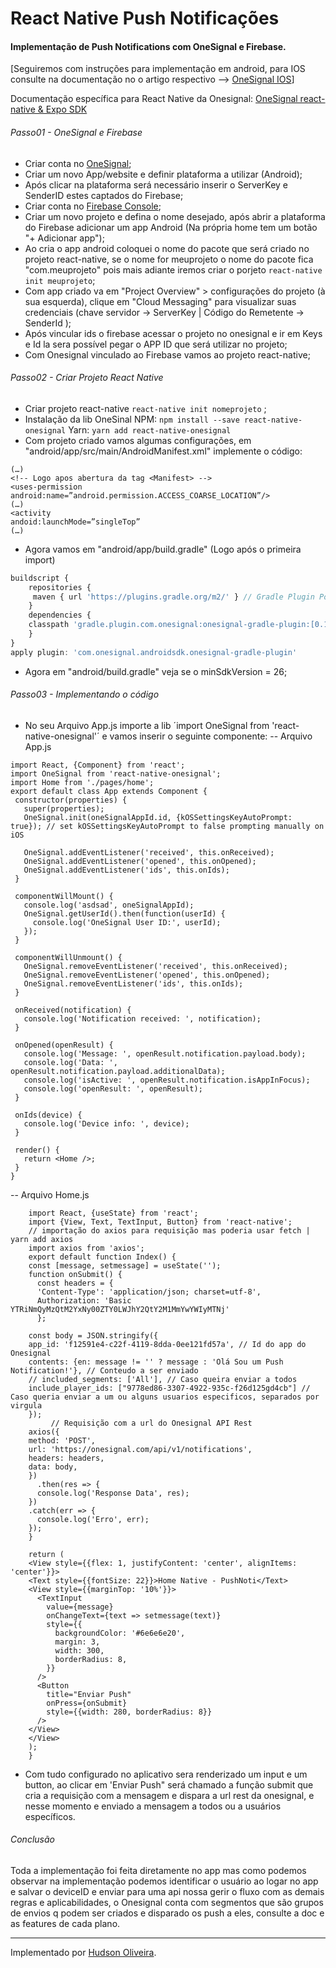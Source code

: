 # React Native Push Notificações

#### Implementação de Push Notifications com OneSignal e Firebase.

[Seguiremos com instruções para implementação em android, para IOS consulte na documentação no o artigo respectivo --> [OneSignal IOS](https://documentation.onesignal.com/docs/ios-sdk-setup)]

Documentação específica para React Native da Onesignal: [OneSignal react-native & Expo SDK](https://documentation.onesignal.com/docs/react-native-sdk-setup)


###### Passo01 - OneSignal e Firebase
- Criar conta no [OneSignal](https://onesignal.com);
- Criar um novo App/website e definir plataforma a utilizar (Android);
- Após clicar na plataforma será necessário inserir o ServerKey e SenderID estes captados do Firebase;
- Criar conta no [Firebase Console](https://console.firebase.google.com);
- Criar um novo projeto e defina o nome desejado, após abrir a plataforma do Firebase adicionar um app Android (Na própria home tem um botão "+ Adicionar app");
 - Ao cria o app android coloquei o nome do pacote que será criado no projeto react-native, se o nome for meuprojeto o nome do pacote fica "com.meuprojeto" pois mais adiante iremos criar o porjeto `react-native init meuprojeto`;
- Com app criado va em "Project Overview" > configurações do projeto (à sua esquerda), clique em "Cloud Messaging" para visualizar suas credenciais (chave servidor -> ServerKey | Código do  Remetente -> SenderId );
- Após vincular ids o firebase acessar o projeto no onesignal e ir em Keys e Id la sera possível pegar o APP ID que será utilizar no projeto;
- Com Onesignal vinculado ao Firebase vamos ao projeto react-native;


###### Passo02 - Criar Projeto React Native

- Criar projeto react-native `react-native init nomeprojeto` ;
- Instalação da lib OneSinal
NPM: `npm install --save react-native-onesignal`
Yarn: `yarn add react-native-onesignal`
- Com projeto criado vamos algumas configurações, em "android/app/src/main/AndroidManifest.xml" implemente o código:
```
(…)
<!-- Logo apos abertura da tag <Manifest> --> 
<uses-permission android:name=”android.permission.ACCESS_COARSE_LOCATION”/>
(…)
<activity
andoid:launchMode=”singleTop”
(…)
```
- Agora vamos em "android/app/build.gradle" (Logo após o primeira import)
```js
buildscript {
    repositories {
     maven { url 'https://plugins.gradle.org/m2/' } // Gradle Plugin Portal 
    }
    dependencies {
    classpath 'gradle.plugin.com.onesignal:onesignal-gradle-plugin:[0.10.0, 0.99.99]'
    }
}
apply plugin: 'com.onesignal.androidsdk.onesignal-gradle-plugin'
```
- Agora em "android/build.gradle" veja se o minSdkVersion = 26;


###### Passo03 - Implementando o código
- No seu Arquivo App.js importe a lib ´import OneSignal from 'react-native-onesignal'´ e vamos inserir o seguinte componente:
 -- Arquivo App.js
 ```
import React, {Component} from 'react';
import OneSignal from 'react-native-onesignal';
import Home from './pages/home';
export default class App extends Component {
  constructor(properties) {
    super(properties);
    OneSignal.init(oneSignalAppId.id, {kOSSettingsKeyAutoPrompt: true}); // set kOSSettingsKeyAutoPrompt to false prompting manually on iOS

    OneSignal.addEventListener('received', this.onReceived);
    OneSignal.addEventListener('opened', this.onOpened);
    OneSignal.addEventListener('ids', this.onIds);
  }

  componentWillMount() {
    console.log('asdsad', oneSignalAppId);
    OneSignal.getUserId().then(function(userId) {
      console.log('OneSignal User ID:', userId);
    });
  }

  componentWillUnmount() {
    OneSignal.removeEventListener('received', this.onReceived);
    OneSignal.removeEventListener('opened', this.onOpened);
    OneSignal.removeEventListener('ids', this.onIds);
  }

  onReceived(notification) {
    console.log('Notification received: ', notification);
  }

  onOpened(openResult) {
    console.log('Message: ', openResult.notification.payload.body);
    console.log('Data: ', openResult.notification.payload.additionalData);
    console.log('isActive: ', openResult.notification.isAppInFocus);
    console.log('openResult: ', openResult);
  }

  onIds(device) {
    console.log('Device info: ', device);
  }

  render() {
    return <Home />;
  }
}
 ```
  -- Arquivo Home.js
  ```
      import React, {useState} from 'react';
      import {View, Text, TextInput, Button} from 'react-native';
      // importação do axios para requisição mas poderia usar fetch | yarn add axios 
      import axios from 'axios'; 
      export default function Index() {
      const [message, setmessage] = useState('');
      function onSubmit() {
        const headers = {
        'Content-Type': 'application/json; charset=utf-8',
        Authorization: 'Basic YTRiNmQyMzQtM2YxNy00ZTY0LWJhY2QtY2M1MmYwYWIyMTNj'
		};
		
      const body = JSON.stringify({
      app_id: 'f12591e4-c22f-4119-8dda-0ee121fd57a', // Id do app do Onesignal
      contents: {en: message != '' ? message : 'Olá Sou um Push Notification!'}, // Conteudo a ser enviado
      // included_segments: ['All'], // Caso queira enviar a todos
      include_player_ids: ["9778ed86-3307-4922-935c-f26d125gd4cb"] // Caso queria enviar a um ou alguns usuarios especificos, separados por virgula
	  });
	       // Requisição com a url do Onesignal API Rest
      axios({
      method: 'POST',
      url: 'https://onesignal.com/api/v1/notifications',
      headers: headers,
      data: body,
      })
        .then(res => {
        console.log('Response Data', res);
      })
      .catch(err => {
        console.log('Erro', err);
      });
      }

      return (
      <View style={{flex: 1, justifyContent: 'center', alignItems: 'center'}}>
      <Text style={{fontSize: 22}}>Home Native - PushNoti</Text>
      <View style={{marginTop: '10%'}}>
        <TextInput
          value={message}
          onChangeText={text => setmessage(text)}
          style={{
            backgroundColor: '#6e6e6e20',
            margin: 3,
            width: 300,
            borderRadius: 8,
          }}
        />
        <Button
          title="Enviar Push"
          onPress={onSubmit}
          style={{width: 280, borderRadius: 8}}
        />
      </View>
      </View>
      );
      }
```
- Com tudo configurado no aplicativo sera renderizado um input e um button, ao clicar em 'Enviar Push" será chamado a função submit que cria a requisição com a mensagem e dispara a url rest da onesignal, e nesse momento e enviado a mensagem a todos ou a usuários específicos.


###### Conclusão
Toda a implementação foi feita diretamente no app mas como podemos observar na implementação podemos identificar o usuário ao logar no app e salvar o deviceID e enviar para uma api nossa gerir o fluxo com as demais regras e aplicabilidades, o Onesignal conta com segmentos que são grupos de envios q podem ser criados e disparado os push a eles, consulte a doc e as features de cada plano.

---
Implementado por [Hudson Oliveira](https://github.com/hog099).